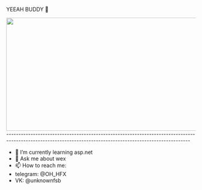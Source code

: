 YEEAH BUDDY 👋
<div align="center">
  <img src="https://media.tenor.com/yvawiEDfYcgAAAAC/pavel-durov.gif" width="600" height="300"/>
</div>
----------------------------------------------------------------------------------------------------------------------------------------------------------

- 🌱 I’m currently learning asp.net
- 💬 Ask me about wex
- 📫 How to reach me: 
- telegram: @OH_HFX
- VK: @unknownfsb
<!--
**Classonsy/Classonsy** is a ✨ _special_ ✨ repository because its `README.md` (this file) appears on your GitHub profile.

Here are some ideas to get you started:

- 🔭 I’m currently working on ...
- 🌱 I’m currently learning ...
- 👯 I’m looking to collaborate on ...
- 🤔 I’m looking for help with ...
- 💬 Ask me about ...
- 📫 How to reach me: ...
- 😄 Pronouns: ...
- ⚡ Fun fact: ...
-->
